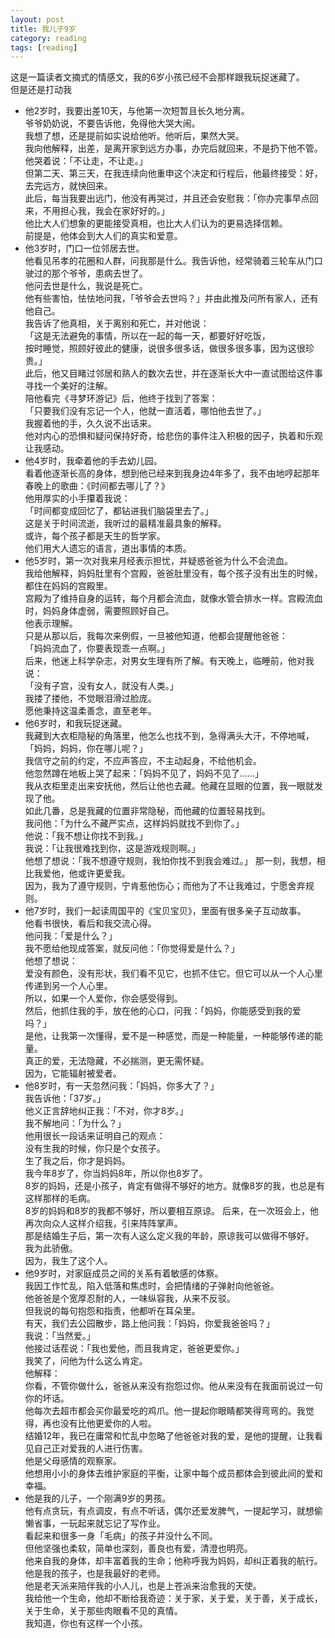 ```yaml
---
layout: post
title: 我儿子9岁
category: reading
tags: [reading]
---
```

这是一篇读者文摘式的情感文，我的6岁小孩已经不会那样跟我玩捉迷藏了。  
但是还是打动我   

+ 他2岁时，我要出差10天，与他第一次短暂且长久地分离。  
爷爷奶奶说，不要告诉他，免得他大哭大闹。  
我想了想，还是提前如实说给他听。他听后，果然大哭。  
我向他解释，出差，是离开家到远方办事，办完后就回来，不是扔下他不管。  
他哭着说：「不让走，不让走。」  
但第二天、第三天，在我连续向他重申这个决定和行程后，他最终接受：好，去完远方，就快回来。  
此后，每当我要出远门，他没有再哭过，并且还会安慰我：「你办完事早点回来，不用担心我，我会在家好好的。」  
他比大人们想象的更能接受真相，也比大人们认为的更易选择信赖。  
前提是，他体会到大人们的真实和爱意。  
+ 他3岁时，门口一位邻居去世。  
他看见吊孝的花圈和人群，问我那是什么。我告诉他，经常骑着三轮车从门口驶过的那个爷爷，患病去世了。  
他问去世是什么，我说是死亡。  
他有些害怕，怯怯地问我，「爷爷会去世吗？」并由此推及问所有家人，还有他自己。  
我告诉了他真相，关于离别和死亡，并对他说：  
「这是无法避免的事情，所以在一起的每一天，都要好好吃饭，  
按时睡觉，照顾好彼此的健康，说很多很多话，做很多很多事，因为这很珍贵。」  
此后，他又目睹过邻居和熟人的数次去世，并在逐渐长大中一直试图给这件事寻找一个美好的注解。  
陪他看完《寻梦环游记》后，他终于找到了答案：  
「只要我们没有忘记一个人，他就一直活着，哪怕他去世了。」  
我握着他的手，久久说不出话来。  
他对内心的恐惧和疑问保持好奇，给悲伤的事件注入积极的因子，执着和乐观让我感动。  
+ 他4岁时，我牵着他的手去幼儿园。  
看着他逐渐长高的身体，想到他已经来到我身边4年多了，我不由地哼起那年春晚上的歌曲：《时间都去哪儿了？》  
他用厚实的小手攥着我说：  
「时间都变成回忆了，都钻进我们脑袋里去了。」  
这是关于时间流逝，我听过的最精准最具象的解释。  
或许，每个孩子都是天生的哲学家。  
他们用大人遗忘的语言，道出事情的本质。  
+ 他5岁时，第一次对我来月经表示担忧，并疑惑爸爸为什么不会流血。  
我给他解释，妈妈肚里有个宫殿，爸爸肚里没有，每个孩子没有出生的时候，都住在妈妈的宫殿里。  
宫殿为了维持自身的运转，每个月都会流血，就像水管会排水一样。宫殿流血时，妈妈身体虚弱，需要照顾好自己。  
他表示理解。  
只是从那以后，我每次来例假，一旦被他知道，他都会提醒他爸爸：  
「妈妈流血了，你要表现乖一点啊。」  
后来，他迷上科学杂志，对男女生理有所了解。有天晚上，临睡前，他对我说：  
「没有子宫，没有女人，就没有人类。」  
我搂了搂他，不觉眼泪滑过脸庞。  
愿他秉持这温柔善念，直至老年。  
+ 他6岁时，和我玩捉迷藏。  
我藏到大衣柜隐秘的角落里，他怎么也找不到，急得满头大汗，不停地喊，「妈妈，妈妈，你在哪儿呢？」  
我信守之前的约定，不应声答应，不主动起身，不给他机会。  
他忽然蹲在地板上哭了起来：「妈妈不见了，妈妈不见了……」  
我从衣柜里走出来安抚他，然后让他也去藏。他藏在显眼的位置，我一眼就发现了他。  
如此几番，总是我藏的位置非常隐秘，而他藏的位置轻易找到。   
我问他：「为什么不藏严实点，这样妈妈就找不到你了。」  
他说：「我不想让你找不到我。」  
我说：「让我很难找到你，这是游戏规则啊。」  
他想了想说：「我不想遵守规则，我怕你找不到我会难过。」 
那一刻，我想，相比我爱他，他或许更爱我。  
因为，我为了遵守规则，宁肯惹他伤心；而他为了不让我难过，宁愿舍弃规则。  
+ 他7岁时，我们一起读周国平的《宝贝宝贝》，里面有很多亲子互动故事。  
他看书很快，看后和我交流心得。  
他问我：「爱是什么？」  
我不愿给他现成答案，就反问他：「你觉得爱是什么？」  
他想了想说：  
爱没有颜色，没有形状，我们看不见它，也抓不住它。但它可以从一个人心里传递到另一个人心里。  
所以，如果一个人爱你，你会感受得到。  
然后，他抓住我的手，放在他的心口，问我：「妈妈，你能感受到我的爱吗？」  
是他，让我第一次懂得，爱不是一种感觉，而是一种能量，一种能够传递的能量。  
真正的爱，无法隐藏，不必揣测，更无需怀疑。  
因为，它能辐射被爱者。  
+ 他8岁时，有一天忽然问我：「妈妈，你多大了？」  
我告诉他：「37岁。」  
他义正言辞地纠正我：「不对，你才8岁。」  
我不解地问：「为什么？」  
他用很长一段话来证明自己的观点：  
没有生我的时候，你只是个女孩子。  
生了我之后，你才是妈妈。  
我今年8岁了，你当妈妈8年，所以你也8岁了。  
8岁的妈妈，还是小孩子，肯定有做得不够好的地方。就像8岁的我，也总是有这样那样的毛病。  
8岁的妈妈和8岁的我都不够好，所以要相互原谅。
后来，在一次班会上，他再次向众人这样介绍我，引来阵阵掌声。  
那是结婚生子后，第一次有人这么定义我的年龄，原谅我可以做得不够好。  
我为此骄傲。  
因为，我生了这个人。  
+ 他9岁时，对家庭成员之间的关系有着敏感的体察。  
我因工作忙乱，陷入低落和焦虑时，会把情绪的子弹射向他爸爸。  
他爸爸是个宽厚忍耐的人，一味纵容我，从来不反驳。  
但我说的每句抱怨和指责，他都听在耳朵里。  
有天，我们去公园散步，路上他问我：「妈妈，你爱我爸爸吗？」  
我说：「当然爱。」  
他接过话茬说：「我也爱他，而且我肯定，爸爸更爱你。」  
我笑了，问他为什么这么肯定。  
他解释：  
你看，不管你做什么，爸爸从来没有抱怨过你。他从来没有在我面前说过一句你的坏话。  
他每次去超市都会买你最爱吃的鸡爪。他一提起你眼睛都笑得弯弯的。我觉得，再也没有比他更爱你的人啦。  
结婚12年，我已在庸常和忙乱中忽略了他爸爸对我的爱，是他的提醒，让我看见自己正对爱我的人进行伤害。  
他是父母感情的观察家。  
他想用小小的身体去维护家庭的平衡，让家中每个成员都体会到彼此间的爱和幸福。  
+ 他是我的儿子，一个刚满9岁的男孩。  
他有点贪玩，有点调皮，有点不听话，偶尔还爱发脾气，一提起学习，就想偷懒省事，一玩起来就忘记了写作业。  
看起来和很多一身「毛病」的孩子并没什么不同。  
但他坚强也柔软，简单也深刻，善良也有爱，清澄也明亮。  
他来自我的身体，却丰富着我的生命；他称呼我为妈妈，却纠正着我的航行。  
他是我的孩子，也是我最好的老师。  
他是老天派来陪伴我的小人儿，也是上苍派来治愈我的天使。  
我给他一个生命，他却不断给我奇迹：关于家，关于爱，关于善，关于成长，关于生命，关于那些肉眼看不见的真情。  
我知道，你也有这样一个小孩。  



